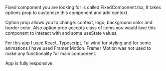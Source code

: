 Fixed component you are looking for is called FixedComponent.tsx, It takes options prop to customize this component and add context.

Option prop allows you to change: context, logo, background color and border color. Also option prop accepts class of items you would love this component to interact with and some useState values.

For this app I used React, Typescript, Tailwind for styling and for some animations I have used Framer Motion. Framer Motion was not used to make any functionality for main component.

App is fully responsive.
